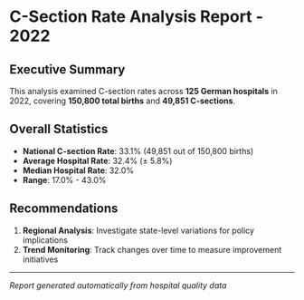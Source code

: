 # C-Section Rate Analysis Report - 2022

## Executive Summary

This analysis examined C-section rates across **125 German hospitals** in 2022, 
covering **150,800 total births** and **49,851 C-sections**.

## Overall Statistics
- **National C-section Rate**: 33.1% (49,851 out of 150,800 births)
- **Average Hospital Rate**: 32.4% (± 5.8%)
- **Median Hospital Rate**: 32.0%
- **Range**: 17.0% - 43.0%

## Recommendations

1. **Regional Analysis**: Investigate state-level variations for policy implications  
2. **Trend Monitoring**: Track changes over time to measure improvement initiatives

---
*Report generated automatically from hospital quality data*

